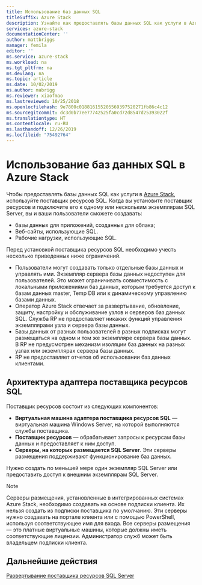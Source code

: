 ```yaml
---
title: Использование баз данных SQL
titleSuffix: Azure Stack
description: Узнайте как предоставлять базы данных SQL как услуги в Azure Stack, используя поставщик ресурсов SQL Server.
services: azure-stack
documentationCenter: ''
author: mattbriggs
manager: femila
editor: ''
ms.service: azure-stack
ms.workload: na
ms.tgt_pltfrm: na
ms.devlang: na
ms.topic: article
ms.date: 10/02/2019
ms.author: mabrigg
ms.reviewer: xiaofmao
ms.lastreviewed: 10/25/2018
ms.openlocfilehash: 9e7800c018816155205569397520271fb86c4c12
ms.sourcegitcommit: dc3d0b77ee77742525fa0cd72d8547d25393022f
ms.translationtype: HT
ms.contentlocale: ru-RU
ms.lasthandoff: 12/26/2019
ms.locfileid: "75492764"
---
```

# <a name="use-sql-databases-on-azure-stack"></a>Использование баз данных SQL в Azure Stack

Чтобы предоставлять базы данных SQL как услуги в [Azure Stack](azure-stack-overview.md), используйте поставщик ресурсов SQL. Когда вы установите поставщик ресурсов и подключите его к одному или нескольким экземплярам SQL Server, вы и ваши пользователи сможете создавать:

- базы данных для приложений, созданных для облака;
- Веб-сайты, использующие SQL.
- Рабочие нагрузки, использующие SQL.

Перед установкой поставщика ресурсов SQL необходимо учесть несколько приведенных ниже ограничений.

- Пользователи могут создавать только отдельные базы данных и управлять ими. Экземпляр сервера базы данных недоступен для пользователей. Это может ограничивать совместимость с локальными приложениями баз данных, которым требуется доступ к базам данных master, Temp DB или к динамическому управлению базами данных.
- Оператор Azure Stack отвечает за развертывание, обновление, защиту, настройку и обслуживание узлов и серверов баз данных SQL. Служба RP не предоставляет никаких функций управления экземплярами узла и сервера базы данных. 
- Базы данных от разных пользователей в разных подписках могут размещаться на одном и том же экземпляре сервера базы данных. В RP не предусмотрен механизм изоляции баз данных на разных узлах или экземплярах сервера базы данных.
- RP не предоставляет отчетов об использовании баз данных клиентами.

## <a name="sql-resource-provider-adapter-architecture"></a>Архитектура адаптера поставщика ресурсов SQL

Поставщик ресурсов состоит из следующих компонентов:

- **Виртуальная машина адаптера поставщика ресурсов SQL** — виртуальная машина Windows Server, на которой выполняются службы поставщика.
- **Поставщик ресурсов** — обрабатывает запросы к ресурсам базы данных и предоставляет к ним доступ.
- **Серверы, на которых размещается SQL Server**. Эти серверы размещения поддерживают функционирование баз данных.

Нужно создать по меньшей мере один экземпляр SQL Server или предоставить доступ к внешним экземплярам SQL Server.

> [!NOTE]
> Серверы размещения, установленные в интегрированных системах Azure Stack, необходимо создавать на основе подписки клиента. Их нельзя создать из подписки поставщика по умолчанию. Эти серверы нужно создавать на портале клиента или с помощью PowerShell, используя соответствующее имя для входа. Все серверы размещения — это платные виртуальные машины, которые должны иметь соответствующие лицензии. Администратор служб может быть владельцем подписки клиента.

## <a name="next-steps"></a>Дальнейшие действия

[Развертывание поставщика ресурсов SQL Server](azure-stack-sql-resource-provider-deploy.md)
